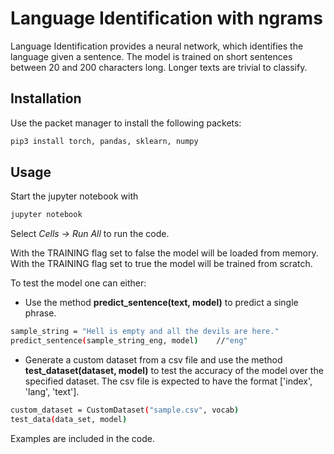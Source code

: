 # Language Identification with ngrams
Language Identification provides a neural network, which identifies the language given a sentence. The model is trained on short sentences between 20 and 200 characters long. Longer texts are trivial to classify.

## Installation
Use the packet manager to install the following packets:
```bash
pip3 install torch, pandas, sklearn, numpy
```

## Usage
Start the jupyter notebook with

```bash
jupyter notebook
```

Select *Cells -> Run All* to run the code.

With the TRAINING flag set to false the model will be loaded from memory.
With the TRAINING flag set to true the model will be trained from scratch.

To test the model one can either:
* Use the method **predict_sentence(text, model)** to predict a single phrase.

```bash
sample_string = "Hell is empty and all the devils are here."
predict_sentence(sample_string_eng, model)    //"eng"
```

* Generate a custom dataset from a csv file and use the method **test_dataset(dataset, model)** to test the accuracy of the model over the specified dataset. The csv file is expected to have the format ['index', 'lang', 'text'].

```bash
custom_dataset = CustomDataset("sample.csv", vocab)
test_data(data_set, model)
```

Examples are included in the code.
